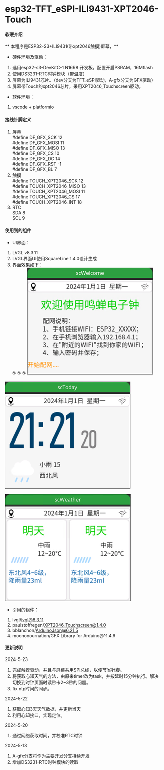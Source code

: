 # esp32-TFT_eSPI-ILI9431-XPT2046-Touch

#### 软硬介绍
 **   本程序是ESP32-S3+ILI9431(带xpt2046触摸)屏幕，**
- 硬件环境及驱动：
1. 选用esp32-s3-DevKitC-1  N16R8 开发板，配置开启PSRAM，16Mflash
2. 使用DS3231-RTC时钟模块（带温度）
3. 屏幕为ILI9431芯片。（dev分支为TFT_eSPI驱动，A-gfx分支为GFX驱动）
4. 屏幕带Touch的xpt2046芯片，采用XPT2046_Touchscreen驱动。
- 软件环境：
1. vscode + platformio  

#### 接线针脚定义
1. 屏幕  
#define DF_GFX_SCK 12  
#define DF_GFX_MOSI 11  
#define DF_GFX_MISO 13  
#define DF_GFX_CS 10  
#define DF_GFX_DC 14  
#define DF_GFX_RST -1  
#define DF_GFX_BL 7  
2. 触摸  
#define TOUCH_XPT2046_SCK 12  
#define TOUCH_XPT2046_MISO 13  
#define TOUCH_XPT2046_MOSI 11  
#define TOUCH_XPT2046_CS 17  
#define TOUCH_XPT2046_INT 18  
3. RTC  
SDA 8  
SCL 9  

#### 使用到的组件  
- UI界面： 
1. LVGL v8.3.11
2. LVGL界面UI使用SquareLine 1.4.0设计生成
3. 界面效果如下：  
 :coffee:  :coffee:  :coffee: 
![Alt text](./images/screen_1.png)  

![Alt text](./images/screen_2.png)  

![Alt text](./images/screen_3.png)  



 - 引用的组件：
1. lvgl/lvgl@8.3.11
2. paulstoffregen/XPT2046_Touchscreen@1.4.0
3. bblanchon/ArduinoJson@6.21.5
4. moononournation/GFX Library for Arduino@^1.4.6 	

#### 更新说明  
2024-5-23
1. 完成触摸驱动，并且与屏幕共用SPI总线，以便节省针脚。  
2. 将获取心知天气的方法，由原来timer改为task，并按延时15分钟执行。解决切换到时钟页面时读秒卡2~3秒的问题。  
3. fix ntp时间的同步。

2024-5-22
1. 获取心知3天天气数据，并更新当天
2. 利用心知接口，实现定位。

2024-5-20
1. 通过网络获取时间，并校准RTC时钟  

2024-5-13
1.  A-gfx分支将作为主要开发分支持续开发
2.  增加DS3231-RTC时钟模块的读取 


